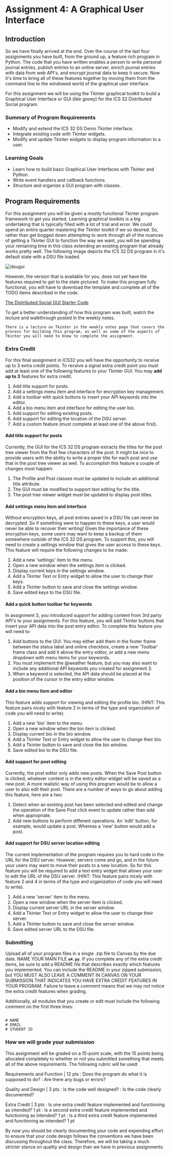 Assignment 4: A Graphical User Interface
============================

## Introduction
So we have finally arrived at the end. Over the course of the last four assignments you have built, from the ground up, a feature rich program in Python. The code that you have written enables a person to write personal journal entries, publish entries to an online server, enrich journal entries with data from web API's, and encrypt journal data to keep it secure. Now it's time to bring all of these features together by moving them from the command line to the windowed world of the graphical user interface.

For this assignment we will be using the Tkinter graphical toolkit to build a Graphical User Interface or GUI (like gooey) for the ICS 32 Distributed Social program.

### Summary of Program Requirements
* Modify and extend the ICS 32 DS Demo Tkinter interface.
* Integrate existing code with Tkinter widgets.
* Modify and update Tkinter widgets to display program information to a user.

### Learning Goals
* Learn how to build basic Graphical User Interfaces with Tkinter and Python.
* Write event handlers and callback functions.
* Structure and organize a GUI program with classes.

## Program Requirements

For this assignment you will be given a mostly functional Tkinter program framework to get you started. Learning graphical toolkits is a big undertaking that is typically filled with a lot of trial and error. We could spend an entire quarter mastering the Tkinter toolkit if we so desired. So, rather than get bogged down attempting to work through all of the nuances of getting a Tkinter GUI to function the way we want, you will be spending your remaining time in this class extending an existing program that already works pretty well. The following image depicts the ICS 32 DS program in it's default state with a DSU file loaded.

![dsugui](../resources/ics32dsu_gui.png)

However, the version that is available for you, does not yet have the features required to get to the state pictured. To make this program fully functional, you will have to download the template and complete all of the TODO items described in the code.

<a href="../resources/DistributedSocialGUI.py">The Distributed Social GUI Starter Code</a>

To get a better understanding of how this program was built, watch the lecture and walkthrough posted in the weekly notes.

```{note}
There is a lecture on Tkinter in the weekly notes page that covers the process for building this program, as well as some of the aspects of Tkinter you will need to know to complete the assignment.
```

### Extra Credit

For this final assignment in ICS32 you will have the opportunity to receive up to 3 extra credit points. To receive a signal extra credit point you must add at least one of the following features to your Tkinter GUI. You may **add up to 3** features for extra credit.

1. Add title support for posts.
2. Add a settings menu item and interface for encryption key management.
3. Add a toolbar with quick buttons to insert your API keywords into the editor.
4. Add a bio menu item and interface for editing the user bio.
5. Add support for editing existing posts.
6. Add support for editing the location of the DSU server.
7. Add a custom feature (must complete at least one of the above first).

#### Add title support for posts

Currently, the GUI for the ICS 32 DS program extracts the titles for the post tree viewer from the first few characters of the post. It might be nice to provide users with the ability to write a proper title for each post and use that in the post tree viewer as well. To accomplish this feature a couple of changes must happen:
1. The Profile and Post classes must be updated to include an additional title attribute.
2. The GUI must be modified to support text editing for the title.
3. The post tree viewer widget must be updated to display post titles.

#### Add settings menu item and interface
Without encryption keys, all post entries saved in a DSU file can never be decrypted. So if something were to happen to these keys, a user would never be able to recover their writing! Given the importance of these encryption keys, some users may want to keep a backup of them somewhere outside of the ICS 32 DS program. To support this, you will need to create a settings window that gives the user access to these keys. This feature will require the following changes to be made:
1. Add a new 'settings' item to the menu.
2. Open a new window when the settings item is clicked.
3. Display current keys in the settings window.
4. Add a Tkinter Text or Entry widget to allow the user to change their keys.
5. Add a Tkinter button to save and close the settings window.
6. Save edited keys to the DSU file.

#### Add a quick button toolbar for keywords
In assignment 3, you introduced support for adding content from 3rd party API's to your assignments. For this feature, you will add Tkinter buttons that insert your API data into the post entry editor. To complete this feature you will need to:
1. Add buttons to the GUI. You may either add them in the footer frame between the status label and online checkbox, create a new 'Toolbar' frame class and add it above the entry editor, or add a new menu dropdown with menu items for your keywords.
2. You must implement the @weather feature, but you may also want to include any additional API keywords you created for assignment 3.
3. When a keyword is selected, the API data should be placed at the position of the cursor in the entry editor window.

#### Add a bio menu item and editor
This feature adds support for viewing and editing the profile bio. (HINT: This feature pairs nicely with feature 2 in terms of the type and organization of code you will need to write).
1. Add a new 'bio' item to the menu.
2. Open a new window when the bio item is clicked.
3. Display current bio in the bio window.
4. Add a Tkinter Text or Entry widget to allow the user to change their bio.
5. Add a Tkinter button to save and close the bio window.
6. Save edited bio to the DSU file.

#### Add support for post editing
Currently, the post editor only adds new posts. When the Save Post button is clicked, whatever content is in the entry editor widget will be saved as a new post. A more realistic way of using this program would be to allow a user to also edit their post. There are a number of ways to go about adding this feature, here are a two:
1. Detect when an existing post has been selected and edited and change the operation of the Save Post click event to update rather than add when appropriate.
2. Add new buttons to perform different operations. An 'edit' button, for example, would update a post. Whereas a 'new' button would add a post.

#### Add support for DSU server location editing
The current implementation of the program requires you to hard code in the URL for the DSU server. However, servers come and go, and in the future your users may want to move their posts to a new location. So for this feature you will be required to add a text entry widget that allows your user to edit the URL of the DSU server. (HINT: This feature pairs nicely with feature 2 and 4 in terms of the type and organization of code you will need to write).

1. Add a new 'server' item to the menu.
2. Open a new window when the server item is clicked.
3. Display current server URL in the server window.
4. Add a Tkinter Text or Entry widget to allow the user to change their server.
5. Add a Tkinter button to save and close the server window.
6. Save edited server URL to the DSU file.

### Submitting
Upload all of your program files in a single .zip file to Canvas by the due date. NAME YOUR MAIN FILE **`a4.py`**. If you complete any of the extra credit items, be sure to add a README file that describes exactly which features you implemented. You can include the README in your zipped submission, but YOU MUST ALSO LEAVE A COMMENT IN CANVAS ON YOUR SUBMISSION THAT INDICATES YOU HAVE EXTRA CREDIT FEATURES IN YOUR PROGRAM. Failure to leave a comment means that we may not notice the extra credit features when grading.

Additionally, all modules that you create or edit must include the following comment on the first three lines:

```python3

# NAME
# EMAIL
# STUDENT ID

```

### How we will grade your submission
																		
This assignment will be graded on a 15-point scale, with the 15 points being allocated completely to whether or not you submitted something that meets all of the above requirements. The following rubric will be used:

Requirements and Function | 12 pts
: Does the program do what it is supposed to do?
: Are there any bugs or errors?

Quality and Design        | 3 pts 
: Is the code well designed?
: Is the code clearly documented?

Extra Credit | 3 pts 
: Is one extra credit feature implemented and functioning as intended? 1 pt
: Is a second extra credit feature implemented and functioning as intended? 1 pt
: Is a third extra credit feature implemented and functioning as intended? 1 pt

By now you should be clearly documenting your code and expending effort to ensure that your code design follows the conventions we have been discussing throughout the class. Therefore, we will be taking a much stricter stance on quality and design than we have in previous assignments.

